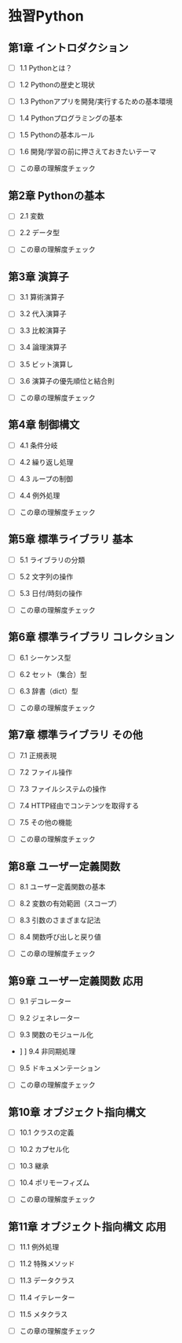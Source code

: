 # 独習Python

## 第1章 イントロダクション

- [ ] 1.1 Pythonとは？

- [ ] 1.2 Pythonの歴史と現状

- [ ] 1.3 Pythonアプリを開発/実行するための基本環境

- [ ] 1.4 Pythonプログラミングの基本

- [ ] 1.5 Pythonの基本ルール

- [ ] 1.6 開発/学習の前に押さえておきたいテーマ

- [ ] この章の理解度チェック

## 第2章 Pythonの基本

- [ ] 2.1 変数

- [ ] 2.2 データ型

- [ ] この章の理解度チェック

## 第3章 演算子

- [ ] 3.1 算術演算子

- [ ] 3.2 代入演算子

- [ ] 3.3 比較演算子

- [ ] 3.4 論理演算子

- [ ] 3.5 ビット演算し

- [ ] 3.6 演算子の優先順位と結合則

- [ ] この章の理解度チェック

## 第4章 制御構文

- [ ] 4.1 条件分岐

- [ ] 4.2 繰り返し処理

- [ ] 4.3 ループの制御

- [ ] 4.4 例外処理

- [ ] この章の理解度チェック

## 第5章 標準ライブラリ 基本

- [ ] 5.1 ライブラリの分類

- [ ] 5.2 文字列の操作

- [ ] 5.3 日付/時刻の操作

- [ ] この章の理解度チェック

## 第6章 標準ライブラリ コレクション

- [ ] 6.1 シーケンス型

- [ ] 6.2 セット（集合）型

- [ ] 6.3 辞書（dict）型

- [ ] この章の理解度チェック

## 第7章 標準ライブラリ その他

- [ ] 7.1 正規表現

- [ ] 7.2 ファイル操作

- [ ] 7.3 ファイルシステムの操作

- [ ] 7.4 HTTP経由でコンテンツを取得する

- [ ] 7.5 その他の機能

- [ ] この章の理解度チェック

## 第8章 ユーザー定義関数

- [ ] 8.1 ユーザー定義関数の基本

- [ ] 8.2 変数の有効範囲（スコープ）

- [ ] 8.3 引数のさまざまな記法

- [ ] 8.4 関数呼び出しと戻り値

- [ ] この章の理解度チェック

## 第9章 ユーザー定義関数 応用

- [ ] 9.1 デコレーター

- [ ] 9.2 ジェネレーター

- [ ] 9.3 関数のモジュール化

- ] ] 9.4 非同期処理

- [ ] 9.5 ドキュメンテーション

- [ ] この章の理解度チェック

## 第10章 オブジェクト指向構文

- [ ] 10.1 クラスの定義

- [ ] 10.2 カプセル化

- [ ] 10.3 継承

- [ ] 10.4 ポリモーフィズム

- [ ] この章の理解度チェック

## 第11章 オブジェクト指向構文 応用

- [ ] 11.1 例外処理

- [ ] 11.2 特殊メソッド

- [ ] 11.3 データクラス

- [ ] 11.4 イテレーター

- [ ] 11.5 メタクラス

- [ ] この章の理解度チェック
